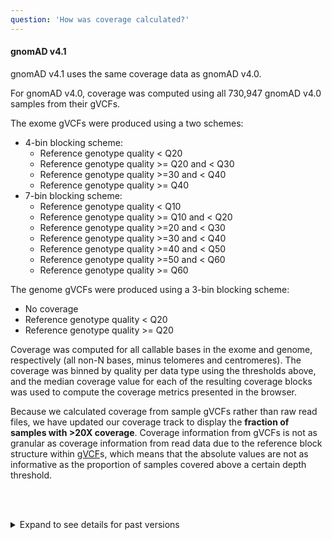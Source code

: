 ```yaml
---
question: 'How was coverage calculated?'
---
```


#### gnomAD v4.1

gnomAD v4.1 uses the same coverage data as gnomAD v4.0.

For gnomAD v4.0, coverage was computed using all 730,947 gnomAD v4.0 samples from their gVCFs.

The exome gVCFs were produced using a two schemes:

- 4-bin blocking scheme:
  - Reference genotype quality < Q20
  - Reference genotype quality >= Q20 and < Q30
  - Reference genotype quality >=30 and < Q40
  - Reference genotype quality >= Q40
- 7-bin blocking scheme:
  - Reference genotype quality < Q10
  - Reference genotype quality >= Q10 and < Q20
  - Reference genotype quality >=20 and < Q30
  - Reference genotype quality >=30 and < Q40
  - Reference genotype quality >=40 and < Q50
  - Reference genotype quality >=50 and < Q60
  - Reference genotype quality >= Q60

The genome gVCFs were produced using a 3-bin blocking scheme:

- No coverage
- Reference genotype quality < Q20
- Reference genotype quality >= Q20

Coverage was computed for all callable bases in the exome and genome, respectively (all non-N bases, minus telomeres and centromeres). The coverage was binned by quality per data type using the thresholds above, and the median coverage value for each of the resulting coverage blocks was used to compute the coverage metrics presented in the browser.

Because we calculated coverage from sample gVCFs rather than raw read files, we have updated our coverage track to display the **fraction of samples with >20X coverage**. Coverage information from gVCFs is not as granular as coverage information from read data due to the reference block structure within [gVCF](https://gatk.broadinstitute.org/hc/en-us/articles/360035531812-GVCF-Genomic-Variant-Call-Format)s, which means that the absolute values are not as informative as the proportion of samples covered above a certain depth threshold.

<br/><br/>

<details>

<summary>Expand to see details for past versions</summary>

#### gnomAD v3.0

Coverage was computed using all 71,702 gnomAD v3.0 samples from their GVCFs . The gVCFs were produced using a 3-bin blocking scheme:

- No coverage
- Reference genotype quality < Q20
- Reference genotype quality >= Q20

The coverage was binned by quality using the thresholds above and the median coverage value for each of the resulting coverage blocks was used to compute the coverage metrics presented in the browser.

Coverage was computed for all callable bases in the genome (all non-N bases, minus telomeres and centromeres).

#### gnomAD v2

Coverage was calculated separately for exomes and genomes on a ~10% subset of the samples using the [samtools](https://www.htslib.org/) depth tool. The base quality threshold was set to 10 for the -q option and the mapping quality threshold set to 20 for the -Q option. It is calculated per base of the respective calling intervals, includes sites with zero depth (-a flag), and is capped at 100x for a given sample and base pair. Mean coverage is then plotted on the browser. The numbers in columns over_1, over_5, over_10, etc of our downloadable coverage files refer to the fraction of samples with a depth of coverage of at least 1 read, 5 reads, 10 reads, etc. for the given chromosome and position.

</details>

